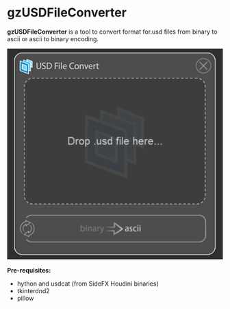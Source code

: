 # gzUSDFileConverter
**gzUSDFileConverter** is a tool to convert format for.usd files from binary to ascii or ascii to binary encoding.

<img src="https://github.com/AlbertoGZ-dev/gzUSDFileConverter/blob/main/docs/gzUSDFileConverter.png"></img>

**Pre-requisites:**
- hython and usdcat (from SideFX Houdini binaries)
- tkinterdnd2
- pillow